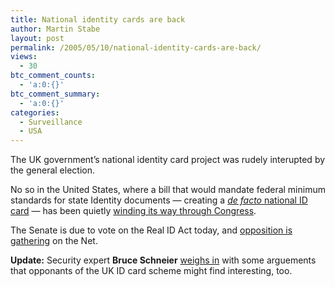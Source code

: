 ```yaml
---
title: National identity cards are back
author: Martin Stabe
layout: post
permalink: /2005/05/10/national-identity-cards-are-back/
views:
  - 30
btc_comment_counts:
  - 'a:0:{}'
btc_comment_summary:
  - 'a:0:{}'
categories:
  - Surveillance
  - USA
---
```

The UK government&#8217;s national identity card project was rudely interupted by the general election.

No so in the United States, where a bill that would mandate federal minimum standards for state Identity documents &mdash; creating a [*de facto* national ID card][1] &mdash; has been quietly [winding its way through Congress][2].

The Senate is due to vote on the Real ID Act today, and [opposition is gathering][3] on the Net.

**Update:** Security expert **Bruce Schneier** [weighs in][4] with some arguements that opponants of the UK ID card scheme might find interesting, too.

 [1]: http://www.wired.com/news/privacy/0,1848,67471,00.html?tw=wn_tophead_1
 [2]: http://www.martinstabe.com/blog/archives/2005/02/us_id_cards_by.php
 [3]: http://www.unrealid.com/
 [4]: http://www.schneier.com/blog/archives/2005/05/real_id.html
